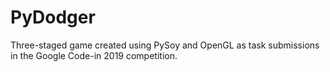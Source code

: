 # PyDodger
Three-staged game created using PySoy and OpenGL as task submissions in the Google Code-in 2019 competition.
